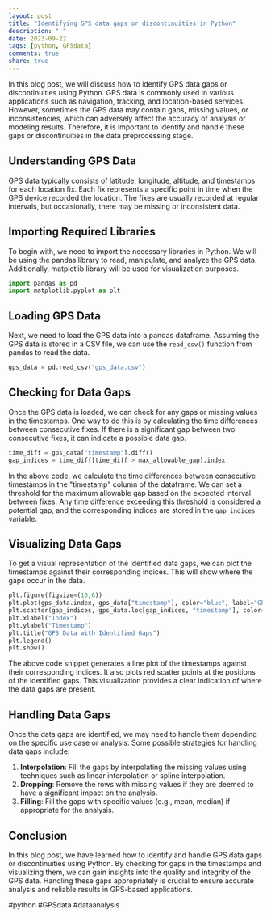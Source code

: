 ```yaml
---
layout: post
title: "Identifying GPS data gaps or discontinuities in Python"
description: " "
date: 2023-09-22
tags: [python, GPSdata]
comments: true
share: true
---
```


In this blog post, we will discuss how to identify GPS data gaps or discontinuities using Python. GPS data is commonly used in various applications such as navigation, tracking, and location-based services. However, sometimes the GPS data may contain gaps, missing values, or inconsistencies, which can adversely affect the accuracy of analysis or modeling results. Therefore, it is important to identify and handle these gaps or discontinuities in the data preprocessing stage. 

## Understanding GPS Data

GPS data typically consists of latitude, longitude, altitude, and timestamps for each location fix. Each fix represents a specific point in time when the GPS device recorded the location. The fixes are usually recorded at regular intervals, but occasionally, there may be missing or inconsistent data.

## Importing Required Libraries

To begin with, we need to import the necessary libraries in Python. We will be using the pandas library to read, manipulate, and analyze the GPS data. Additionally, matplotlib library will be used for visualization purposes.

```python
import pandas as pd
import matplotlib.pyplot as plt
```

## Loading GPS Data

Next, we need to load the GPS data into a pandas dataframe. Assuming the GPS data is stored in a CSV file, we can use the `read_csv()` function from pandas to read the data.

```python
gps_data = pd.read_csv("gps_data.csv")
```

## Checking for Data Gaps

Once the GPS data is loaded, we can check for any gaps or missing values in the timestamps. One way to do this is by calculating the time differences between consecutive fixes. If there is a significant gap between two consecutive fixes, it can indicate a possible data gap.

```python
time_diff = gps_data["timestamp"].diff()
gap_indices = time_diff[time_diff > max_allowable_gap].index
```

In the above code, we calculate the time differences between consecutive timestamps in the "timestamp" column of the dataframe. We can set a threshold for the maximum allowable gap based on the expected interval between fixes. Any time difference exceeding this threshold is considered a potential gap, and the corresponding indices are stored in the `gap_indices` variable.

## Visualizing Data Gaps

To get a visual representation of the identified data gaps, we can plot the timestamps against their corresponding indices. This will show where the gaps occur in the data.

```python
plt.figure(figsize=(10,6))
plt.plot(gps_data.index, gps_data["timestamp"], color="blue", label="GPS Data")
plt.scatter(gap_indices, gps_data.loc[gap_indices, "timestamp"], color="red", label="Data Gaps")
plt.xlabel("Index")
plt.ylabel("Timestamp")
plt.title("GPS Data with Identified Gaps")
plt.legend()
plt.show()
```

The above code snippet generates a line plot of the timestamps against their corresponding indices. It also plots red scatter points at the positions of the identified gaps. This visualization provides a clear indication of where the data gaps are present.

## Handling Data Gaps

Once the data gaps are identified, we may need to handle them depending on the specific use case or analysis. Some possible strategies for handling data gaps include:

1. **Interpolation**: Fill the gaps by interpolating the missing values using techniques such as linear interpolation or spline interpolation.
2. **Dropping**: Remove the rows with missing values if they are deemed to have a significant impact on the analysis.
3. **Filling**: Fill the gaps with specific values (e.g., mean, median) if appropriate for the analysis.

## Conclusion

In this blog post, we have learned how to identify and handle GPS data gaps or discontinuities using Python. By checking for gaps in the timestamps and visualizing them, we can gain insights into the quality and integrity of the GPS data. Handling these gaps appropriately is crucial to ensure accurate analysis and reliable results in GPS-based applications.

#python #GPSdata #dataanalysis